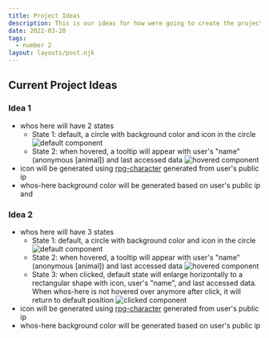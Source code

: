 ```yaml
---
title: Project Ideas
description: This is our ideas for how were going to create the project.
date: 2022-03-20
tags:
  - number 2
layout: layouts/post.njk
---
```

## Current Project Ideas

### Idea 1
- whos here will have 2 states
  - State 1: default, a circle with background color and icon in the circle
  ![default component](https://user-images.githubusercontent.com/73369711/159194339-92ebdfb2-aedd-4583-9554-1481f62bb0e4.JPG)
  - State 2: when hovered, a tooltip will appear with user's "name" (anonymous [animal]) and last accessed data
  ![hovered component](https://user-images.githubusercontent.com/73369711/159194360-2880a5e1-ea2a-4497-92ee-c60a9b397787.JPG)
- icon will be generated using [rpg-character](https://www.npmjs.com/package/@lrnwebcomponents/rpg-character) generated from user's public ip
- whos-here background color will be generated based on user's public ip and 

### Idea 2
- whos here will have 3 states
  - State 1: default, a circle with background color and icon in the circle
  ![default component](https://user-images.githubusercontent.com/73369711/159194372-fbf9a5ef-0e33-479a-8a5b-9ef0bc1930cd.JPG)
  - State 2: when hovered, a tooltip will appear with user's "name" (anonymous [animal]) and last accessed data
  ![hovered component](https://user-images.githubusercontent.com/73369711/159194393-f45958ca-01d1-4600-b05e-daa351d930a3.JPG)
  - State 3: when clicked, default state will enlarge horizontally to a rectangular shape with icon, user's "name", and last accessed data. When whos-here is not hovered over anymore after click, it will return to default position
  ![clicked component](https://user-images.githubusercontent.com/73369711/159194400-3a8476fc-981d-4214-a5c7-3f767c3e9d58.JPG)
- icon will be generated using [rpg-character](https://www.npmjs.com/package/@lrnwebcomponents/rpg-character) generated from user's public ip
- whos-here background color will be generated based on user's public ip
